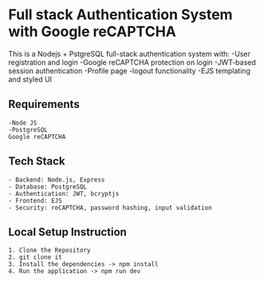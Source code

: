 # Full stack Authentication System with Google reCAPTCHA


This is a Nodejs + PstgreSQL full-stack authentication system with:
    -User registration and login 
    -Google reCAPTCHA protection on login
    -JWT-based session authentication
    -Profile page
    -logout functionality
    -EJS templating and styled UI


## Requirements
    -Node JS
    -PostgreSQL
    Google reCAPTCHA

## Tech Stack
    - Backend: Node.js, Express
    - Database: PostgreSQL
    - Authentication: JWT, bcryptjs
    - Frontend: EJS 
    - Security: reCAPTCHA, password hashing, input validation

## Local Setup Instruction
    1. Clone the Repository
    2. git clone it
    3. Install the dependencies -> npm install
    4. Run the application -> npm run dev